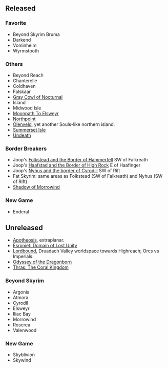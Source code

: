 ## Released

### Favorite

- Beyond Skyrim Bruma
- Darkend
- Vominheim
- Wyrmstooth
 
### Others

- Beyond Reach
- Chanterelle
- Coldhaven
- Falskaar
- [Gray Cowl of Nocturnal](https://www.nexusmods.com/skyrimspecialedition/mods/4509)
- Island
- Midwood Isle
- [Moonpath To Elsweyr](https://www.nexusmods.com/skyrimspecialedition/mods/4341)
- [Northpoint](https://www.nexusmods.com/skyrimspecialedition/mods/45870)
- [Olenveld](https://www.youtube.com/watch?v=IzuunvY5nmw), yet another Souls-like northern island.
- [Summerset Isle](https://www.nexusmods.com/skyrim/mods/68406)
- [Undeath](https://www.nexusmods.com/skyrimspecialedition/mods/6180)

### Border Breakers

- Joop's [Folkstead and the Border of Hammerfell](https://www.nexusmods.com/skyrimspecialedition/mods/4018?tab=description) SW of Falkreath
- Joop's [Haafstad and the Border of High Rock](https://www.nexusmods.com/skyrimspecialedition/mods/4017) E of Haafinger
- Joop's [Nyhus and the border of Cyrodiil](https://www.nexusmods.com/skyrimspecialedition/mods/4016) SW of Rift
- Fat Skyrim: same areas as Folkstead (SW of Falkreath) and Nyhus (SW of Rift)
- [Shadow of Morrowind](https://www.nexusmods.com/skyrimspecialedition/mods/65048)

### New Game

- Enderal

## Unreleased

- [Apotheosis](https://www.moddb.com/mods/apotheosis), extraplanar.
- [Esroniet: Domain of Lost Unity](https://www.youtube.com/channel/UCV9H5Q6ITaQjWEIB2nB-Sig)
- [Lordbound](https://www.moddb.com/mods/lordbound), Druadach Valley worldspace towards Highreach; Orcs vs Imperials.
- [Odyssey of the Dragonborn](https://arcadiamgames.wordpress.com/)
- [Thras: The Coral Kingdom](https://www.reddit.com/r/ThrasTheCoralKingdom/)

### Beyond Skyrim

- Argonia
- Atmora
- Cyrodil
- Elsweyr
- Iliac Bay
- Morrowind
- Roscrea
- Valenwood

### New Game

- Skyblivion
- Skywind

